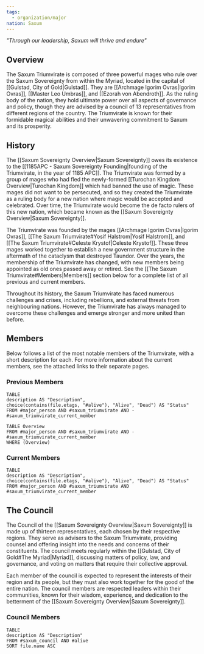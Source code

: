 ```yaml
---
tags:
  - organization/major
nation: Saxum
---
```


*"Through our leadership, Saxum will thrive and endure"*
## Overview
The Saxum Triumvirate is composed of three powerful mages who rule over the Saxum Sovereignty from within the Myriad, located in the capital of [[Gulstad, City of Gold|Gulstad]]. They are [[Archmage Igorim Ovras|Igorim Ovras]], [[Master Leo Umbras]], and [[Ezorah von Abendroth]]. As the ruling body of the nation, they hold ultimate power over all aspects of governance and policy, though they are advised by a council of 13 representatives from different regions of the country. The Triumvirate is known for their formidable magical abilities and their unwavering commitment to Saxum and its prosperity.
## History
The [[Saxum Sovereignty Overview|Saxum Sovereignty]] owes its existence to the [[1185APC - Saxum Sovereignty Founding|founding of the Triumvirate, in the year of 1185 APC]]. The Triumvirate was formed by a group of mages who had fled the newly-formed [[Turochan Kingdom Overview|Turochan Kingdom]] which had banned the use of magic. These mages did not want to be persecuted, and so they created the Triumvirate as a ruling body for a new nation where magic would be accepted and celebrated. Over time, the Triumvirate would become the de facto rulers of this new nation, which became known as the [[Saxum Sovereignty Overview|Saxum Sovereignty]].

The Triumvirate was founded by the mages [[Archmage Igorim Ovras|Igorim Ovras]], [[The Saxum Triumvirate#Yosif Halstrom|Yosif Halstrom]], and [[The Saxum Triumvirate#Celeste Krystof|Celeste Krystof]]. These three mages worked together to establish a new government structure in the aftermath of the cataclysm that destroyed Taundor. Over the years, the membership of the Triumvirate has changed, with new members being appointed as old ones passed away or retired. See the [[The Saxum Triumvirate#Members|Members]] section below for a complete list of all previous and current members.

Throughout its history, the Saxum Triumvirate has faced numerous challenges and crises, including rebellions, and external threats from neighbouring nations. However, the Triumvirate has always managed to overcome these challenges and emerge stronger and more united than before.
## Members
Below follows a list of the most notable members of the Triumvirate, with a short description for each. For more information about the current members, see the attached links to their separate pages.
### Previous Members
```dataview
TABLE
description AS "Description",
choice(contains(file.etags, "#alive"), "Alive", "Dead") AS "Status"
FROM #major_person AND #saxum_triumvirate AND -#saxum_triumvirate_current_member 
```
```dataview
TABLE Overview
FROM #major_person AND #saxum_triumvirate AND -#saxum_triumvirate_current_member 
WHERE (Overview)
```
### Current Members
```dataview
TABLE
description AS "Description",
choice(contains(file.etags, "#alive"), "Alive", "Dead") AS "Status"
FROM #major_person AND #saxum_triumvirate AND #saxum_triumvirate_current_member 
```
## The Council
The Council of the [[Saxum Sovereignty Overview|Saxum Sovereignty]] is made up of thirteen representatives, each chosen by their respective regions. They serve as advisers to the Saxum Triumvirate, providing counsel and offering insight into the needs and concerns of their constituents. The council meets regularly within the [[Gulstad, City of Gold#The Myriad|Myriad]], discussing matters of policy, law, and governance, and voting on matters that require their collective approval.

Each member of the council is expected to represent the interests of their region and its people, but they must also work together for the good of the entire nation. The council members are respected leaders within their communities, known for their wisdom, experience, and dedication to the betterment of the [[Saxum Sovereignty Overview|Saxum Sovereignty]].
### Council Members
```dataview
TABLE
description AS "Description"
FROM #saxum_council AND #alive 
SORT file.name ASC
```

